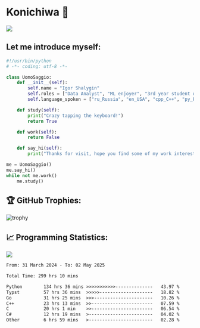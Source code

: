 # Konichiwa 👋
![](https://komarev.com/ghpvc/?username=IgorFandre&color=brightgreen)

## Let me introduce myself:
```py
#!/usr/bin/python
# -*- coding: utf-8 -*-

class UomoSaggio:
    def __init__(self):
        self.name = "Igor Shalygin"
        self.roles = ["Data Analyst", "ML enjoyer", "3rd year student of MIPT"]
        self.language_spoken = ["ru_Russia", "en_USA", "cpp_C++", "py_Python", "go_Golang"]

    def study(self):
        print("Crazy tapping the keyboard!")
        return True

    def work(self):
        return False

    def say_hi(self):
        print("Thanks for visit, hope you find some of my work interesting.")

me = UomoSaggio()
me.say_hi()
while not me.work()
    me.study()
```

## 🏆 GitHub Trophies:
![trophy](https://github-profile-trophy.vercel.app/?username=IgorFandre&title=MultiLanguage,Repositories,Commits,Experience,PullRequest,Reviews)

## 📈 Programming Statistics:

![](https://github-profile-summary-cards.vercel.app/api/cards/profile-details?username=IgorFandre&theme=solarized_dark)

<!--START_SECTION:waka-->

```txt
From: 31 March 2024 - To: 02 May 2025

Total Time: 299 hrs 10 mins

Python        134 hrs 36 mins >>>>>>>>>>>--------------   43.97 %
Typst         57 hrs 36 mins  >>>>>--------------------   18.82 %
Go            31 hrs 25 mins  >>>----------------------   10.26 %
C++           23 hrs 13 mins  >>-----------------------   07.59 %
C             20 hrs 1 min    >>-----------------------   06.54 %
C#            12 hrs 19 mins  >------------------------   04.02 %
Other         6 hrs 59 mins   >------------------------   02.28 %
```

<!--END_SECTION:waka-->
